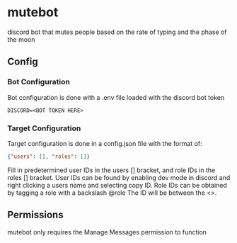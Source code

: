 # mutebot
discord bot that mutes people based on the rate of typing and the phase of the moon

## Config

### Bot Configuration
Bot configuration is done with a .env file loaded with the discord bot token

```
DISCORD=<BOT TOKEN HERE>
```

### Target Configuration

Target configuration is done in a config.json file with the format of:

```json
{"users": [], "roles": []}
```

Fill in predetermined user IDs in the users [] bracket, and role IDs in the roles [] bracket. User IDs can be found by enabling dev mode in discord
and right clicking a users name and selecting copy ID. Role IDs can be obtained by tagging a role with a backslash \@role The ID will be between the <>.


## Permissions
mutebot only requires the Manage Messages permission to function
